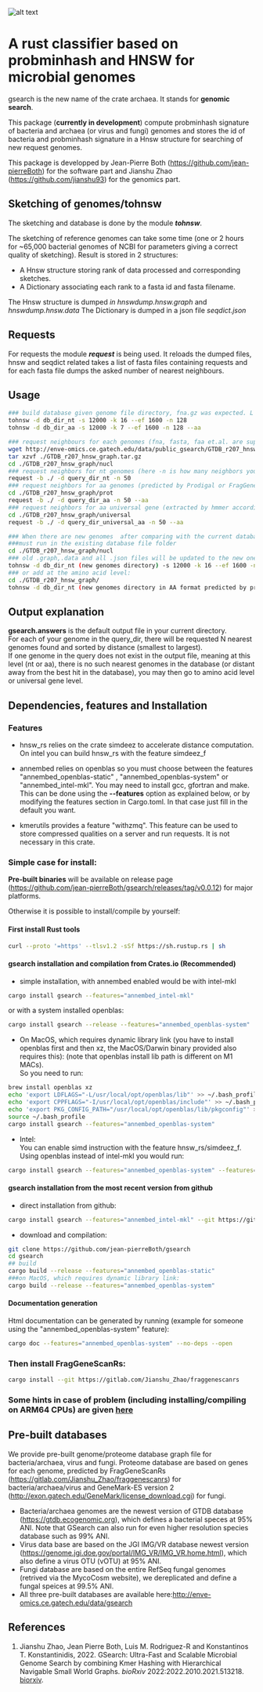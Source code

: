 ![alt text](https://github.com/jean-pierreBoth/gsearch/blob/master/GSearch-logo.jpg?raw=true)

# A rust classifier based on probminhash and HNSW for microbial genomes

gsearch is the new name of the crate archaea.  It stands for **genomic search**.  

This package (**currently in development**) compute probminhash signature of  bacteria and archaea (or virus and fungi) genomes and stores the id of bacteria and probminhash signature in a Hnsw structure for searching of new request genomes.

This package is developped by Jean-Pierre Both (https://github.com/jean-pierreBoth) for the software part and Jianshu Zhao (https://github.com/jianshu93) for the genomics part.

## Sketching of genomes/tohnsw

The sketching and database is done by the module ***tohnsw***.

The sketching of reference genomes can take some time (one or 2 hours for ~65,000 bacterial genomes of NCBI for parameters giving a correct quality of sketching). Result is stored in 2 structures:
- A Hnsw structure storing rank of data processed and corresponding sketches.
- A Dictionary associating each rank to a fasta id and fasta filename.

The Hnsw structure is dumped *in hnswdump.hnsw.graph* and  *hnswdump.hnsw.data*
The Dictionary is dumped in a json file *seqdict.json*
## Requests

For requests  the module ***request*** is being used. It reloads the dumped files, hnsw and seqdict related
takes a list of fasta files containing requests and for each fasta file dumps the asked number of nearest neighbours.

## Usage

```bash
### build database given genome file directory, fna.gz was expected. L for nt and .faa or .faa.gz for --aa. Limit for k is 32 (15 not work due to compression), for s is 65535 (u16) and for n is 255 (u8)
tohnsw -d db_dir_nt -s 12000 -k 16 --ef 1600 -n 128
tohnsw -d db_dir_aa -s 12000 -k 7 --ef 1600 -n 128 --aa

### request neighbours for each genomes (fna, fasta, faa et.al. are supported) in query_dir_nt or aa using pre-built database:
wget http://enve-omics.ce.gatech.edu/data/public_gsearch/GTDB_r207_hnsw_graph.tar.gz
tar xzvf ./GTDB_r207_hnsw_graph.tar.gz
cd ./GTDB_r207_hnsw_graph/nucl
### request neighbors for nt genomes (here -n is how many neighbors you want to return for each of your query genome)
request -b ./ -d query_dir_nt -n 50
### request neighbors for aa genomes (predicted by Prodigal or FragGeneScanRs)
cd ./GTDB_r207_hnsw_graph/prot
request -b ./ -d query_dir_aa -n 50 --aa
### request neighbors for aa universal gene (extracted by hmmer according to hmm files provided)
cd ./GTDB_r207_hnsw_graph/universal
request -b ./ -d query_dir_universal_aa -n 50 --aa

### When there are new genomes  after comparing with the current database (GTDB v207, e.g. ANI < 95% with any genome after searcing, corresponding to 0.9850 ProbMinHash distance), those genomes can be added to the database:
###must run in the existing database file folder
cd ./GTDB_r207_hnsw_graph/nucl
### old .graph,.data and all .json files will be updated to the new one. Then the new one can be used for requesting as an updated database
tohnsw -d db_dir_nt (new genomes directory) -s 12000 -k 16 --ef 1600 -n 128 --add
### or add at the amino acid level:
cd ./GTDB_r207_hnsw_graph/
tohnsw -d db_dir_nt (new genomes directory in AA format predicted by prodigal/FragGeneScanRs) -s 12000 -k 16 --ef 1600 -n 128 --aa --add
```



## Output explanation

**gsearch.answers** is the default output file in your current directory.  
 For each of your genome in the query_dir, there will be requested N nearest genomes found and sorted by distance (smallest to largest).  
  If one genome in the query does not exist in the output file, meaning at this level (nt or aa), there is no such nearest genomes in the database (or distant away from the best hit in the database), you may then go to amino acid level or universal gene level.

## Dependencies, features and Installation

### Features


* hnsw_rs relies on the crate simdeez to accelerate distance computation. On intel you can build hnsw_rs with the feature simdeez_f

* annembed relies on openblas so you must choose between  the features "annembed_openblas-static" , "annembed_openblas-system" or "annembed_intel-mkl". You may need to install gcc, gfortran and make.
This can be done using the **--features** option as explained below, or by modifying the features section in  Cargo.toml. In that case just fill in the default you want.
* kmerutils provides a feature "withzmq". This feature can be used to store compressed qualities on a server and run requests. It is not necessary in this crate.

### Simple case for install:

**Pre-built binaries** will be available on release page (https://github.com/jean-pierreBoth/gsearch/releases/tag/v0.0.12) for major platforms. 

Otherwise it is possible to install/compile by yourself:

#### First install Rust tools

```bash
curl --proto '=https' --tlsv1.2 -sSf https://sh.rustup.rs | sh
```

#### gsearch installation and compilation from Crates.io (Recommended)
-  simple installation, with annembed enabled would be with intel-mkl

```bash
cargo install gsearch --features="annembed_intel-mkl"
```

or with a system installed openblas:

```bash
cargo install gsearch --release --features="annembed_openblas-system" 
```
 - On MacOS, which requires dynamic library link (you have to install openblas first and then xz, the MacOS/Darwin binary provided also requires this):
(note that openblas install lib path is different on M1 MACs).  
So you need to run:

```bash
brew install openblas xz
echo 'export LDFLAGS="-L/usr/local/opt/openblas/lib"' >> ~/.bash_profile
echo 'export CPPFLAGS="-I/usr/local/opt/openblas/include"' >> ~/.bash_profile
echo 'export PKG_CONFIG_PATH="/usr/local/opt/openblas/lib/pkgconfig"' >> ~/.bash_profile
source ~/.bash_profile
cargo install gsearch --features="annembed_openblas-system"
```


- Intel:  
  You can enable simd instruction with the feature hnsw_rs/simdeez_f.  
  Using openblas instead of intel-mkl you would run:  
```bash
cargo install gsearch --features="annembed_openblas-system" --features="hnsw_rs/simdeez_f"
```

#### gsearch installation from the most recent version from github

- direct installation from github:  
```bash
cargo install gsearch --features="annembed_intel-mkl" --git https://github.com/jean-pierreBoth/gsearch
```

- download and compilation:
```bash
git clone https://github.com/jean-pierreBoth/gsearch
cd gsearch
## build
cargo build --release --features="annembed_openblas-static" 
###on MacOS, which requires dynamic library link:
cargo build --release --features="annembed_openblas-system" 
```
#### Documentation generation

Html documentation can be generated by running (example for someone using the "annembed_openblas-system" feature):

```bash
cargo doc --features="annembed_openblas-system" --no-deps --open
```

### Then install FragGeneScanRs:
```bash
cargo install --git https://gitlab.com/Jianshu_Zhao/fraggenescanrs
```


### Some hints in case of problem (including installing/compiling on ARM64 CPUs) are given [here](./installpb.md)

## Pre-built databases

We provide pre-built genome/proteome database graph file for bacteria/archaea, virus and fungi. Proteome database are based on genes for each genome, predicted by FragGeneScanRs (https://gitlab.com/Jianshu_Zhao/fraggenescanrs) for bacteria/archaea/virus and GeneMark-ES version 2 (http://exon.gatech.edu/GeneMark/license_download.cgi) for fungi.  

- Bacteria/archaea genomes are the newest version of GTDB database (https://gtdb.ecogenomic.org), which defines a bacterial speces at 95% ANI. Note that GSearch can also run for even higher resolution species database such as 99% ANI.
- Virus data base are based on the JGI IMG/VR database newest version (https://genome.jgi.doe.gov/portal/IMG_VR/IMG_VR.home.html), which also define a virus OTU (vOTU) at 95% ANI.  
- Fungi database are based on the entire RefSeq fungal genomes (retrived via the MycoCosm website), we dereplicated and define a fungal speices at 99.5% ANI. 
- All three pre-built databases are available here:http://enve-omics.ce.gatech.edu/data/gsearch 



## References

1. Jianshu Zhao, Jean Pierre Both, Luis M. Rodriguez-R and Konstantinos T. Konstantinidis, 2022. GSearch: Ultra-Fast and Scalable Microbial Genome Search by combining Kmer Hashing with Hierarchical Navigable Small World Graphs. *bioRxiv* 2022:2022.2010.2021.513218. [biorxiv](https://www.biorxiv.org/content/10.1101/2022.10.21.513218v2).

